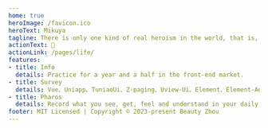 ```yaml
---
home: true
heroImage: /favicon.ico
heroText: Mikuya
tagline: There is only one kind of real heroism in the world, that is, to still love life after recognizing the truth of life!
actionText: 🌷
actionLink: /pages/life/
features:
- title: Info
  details: Practice for a year and a half in the front-end market.
- title: Survey
  details: Vue、Uniapp、TuniaoUi、Z-paging、Uview-Ui、Element、Element-Admin、JavaScript、Html、Css、Node.js、React、TypeScript、AnyScript.
- title: Pharos
  details: Record what you see, get, feel and understand in your daily work, study and life.
footer: MIT Licensed | Copyright © 2023-present Beauty Zhou
---
```

